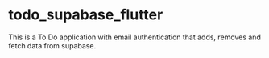 # todo_supabase_flutter
This is a To Do application with email authentication that adds, removes and fetch data from supabase.

